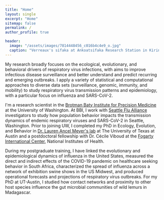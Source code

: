 ```yaml
---
title: "Home"
layout: single
excerpt: "Home"
sitemap: false
permalink: /
author_profile: true

header:
  image: "/assets/images/7814448456_c016b4c4e9_o.jpg"
  caption: "Verreaux's sifaka at Ankoatsifaka Research Station in Kirindy Mitea National Park, Madagascar. Credit: Amanda Perofsky"
---
```


My research broadly focuses on the ecological, evolutionary, and behavioral drivers of respiratory virus infections, with aims to improve infectious disease surveillance and better understand and predict recurring and emerging outbreaks. I apply a variety of statistical and computational approaches to diverse data sets (surveillance, genomic, immunity, and mobility) to study respiratory virus transmission patterns and epidemiology, with a particular focus on influenza and SARS-CoV-2.

I'm a research scientist in the [Brotman Baty Institute for Precision Medicine](https://brotmanbaty.org/) at the University of Washington. At BBI, I work with [Seattle Flu Alliance](https://seattleflu.org/) investigators to study how population behavior impacts the transmission dynamics of endemic respiratory viruses and SARS-CoV-2 in Seattle, Washington. Prior to joining UW, I completed my PhD in Ecology, Evolution, and Behavior in [Dr. Lauren Ancel Meyer's lab](http://www.bio.utexas.edu/research/meyers/) at The University of Texas at Austin and a postdoctoral fellowship with Dr. Cécile Viboud at the [Fogarty International Center](https://www.fic.nih.gov/About/Staff/Pages/epidemiology-population.aspx), National Institutes of Health. 

During my postgraduate training, I have linked the evolutionary and epidemiological dynamics of influenza in the United States, measured the direct and indirect effects of the COVID-19 pandemic on healthcare seeking behavior in South Africa, characterized the spread of influenza across a network of exhibition swine shows in the US Midwest, and produced operational forecasts and projections of respiratory virus outbreaks. For my PhD at UT-Austin, I studied how contact networks and proximity to other host species influence the gut microbial communities of wild lemurs in Madagascar.